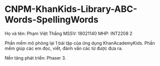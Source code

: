 # CNPM-KhanKids-Library-ABC-Words-SpellingWords

Họ và tên: Phạm Việt Thắng
MSSV: 18021140
MHP: INT2208 2

Phần mềm mô phỏng lại 1 bài tập của ứng dụng KhanAcademyKids.
Phần mềm giúp các em đọc, viết, đánh vần các từ được đưa ra.

Nền tảng phát triển: Phaser 3.
